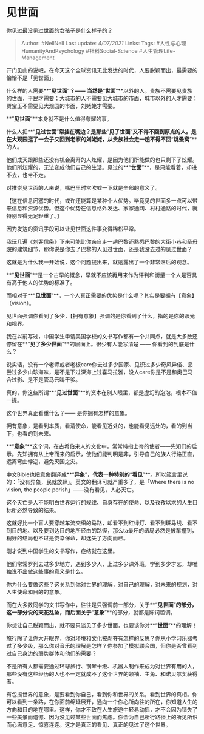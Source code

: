 # 见世面
[你见过最没见过世面的女孩子是什么样子的？](https://www.zhihu.com/question/296166690/answer/863271430)

> Author: #NellNell 
Last update: *4/07/2021* 
Links: 
Tags: #人性与心理HumanityAndPsychology #社科Social-Science #人生管理Life-Management 

开门见山的说吧，在今天这个全球资讯无比发达的时代，人要脱颖而出，最需要的恰恰不是「见世面」。

什么样的人需要**“**见世面**”**？—— 当然是**“**世面**”**以外的人。贵族不需要见贵族的世面，平民才需要；大城市的人不需要见大城市的市面，城市以外的人才需要；贾宝玉不需要见大观园的市面，刘姥姥才需要。

**”**见世面**“**本身就不是什么值得夸耀的事。

什么人把**“**见过世面**”**常挂在嘴边？是那些**”**见了世面**“**又不得不回到原点的人。是在大观园逛了一会子又回到老家的刘姥姥，从贵族社会走一趟不得不回**“**跳蚤窝**”**的人。

他们成天跟那些还没有机会离开的人炫耀，是因为他们所能做的也只剩下了炫耀。他们所炫耀的，无法变成他们自己的生活。见过的**“**世面**”**，是只能看着，却进不去，也带不走。

对推崇见世面的人来说，嘴巴里时常吹嘘一下就是全部的意义了。

【这在信息闭塞的时代，或许还能算是某种个人优势。毕竟见的世面多一点可以带来信息和资源优势。但这个优势在信息格外发达、家家通网、村村通路的时代，就特别显得无足轻重了。】

因为发达的资讯手段可以让见世面这件事变得稀松平常。

我玩几遍《[刺客信条](https://www.zhihu.com/search?q=%E5%88%BA%E5%AE%A2%E4%BF%A1%E6%9D%A1&search_source=Entity&hybrid_search_source=Entity&hybrid_search_extra=%7B%22sourceType%22%3A%22answer%22%2C%22sourceId%22%3A863271430%7D)》下来可能比你亲自走一趟巴黎还熟悉巴黎的大街小巷和[圣母院](https://www.zhihu.com/search?q=%E5%9C%A3%E6%AF%8D%E9%99%A2&search_source=Entity&hybrid_search_source=Entity&hybrid_search_extra=%7B%22sourceType%22%3A%22answer%22%2C%22sourceId%22%3A863271430%7D)的建筑细节，那你说是你去了巴黎的人见过世面，还是我没去过的见过世面？

这就是为什么我一开始说，这个问题提出来，就透露出了一个非常落后的观念。

**“**见世面**”**是一个古早的概念，早就不应该再用来作为评判和衡量一个人是否具有高于他人的优势的标准了。

而相对于**“**见世面**”**，一个人真正需要的优势是什么呢？其实是要拥有【意象】 （vision）。

见世面强调你看到了多少，【拥有意象】强调的是你看到了什么，指的是你的眼光和视界。

  

我在以前写过，中国学生申请美国学校的文书写作都有一个共同点，就是大多数还停留在**“**见了多少世面**”**的层面上。很少有人能写清楚 —— 你看到的到底是什么？

说实话，没有一个老师或者老板care你去过多少国家、见识过多少奇风异俗、品尝过多少山珍海味，是不是下过深海上过喜马拉雅，没人care你是不是和奥巴马合过影、是不是管马云叫干爹。

真的，你这些所谓**“**见过世面**”**的资本在别人眼里，都是虚幻的泡泡，根本不值一提。

这个世界真正看重什么？—— 是你拥有怎样的意象。

拥有意象，是看到本质，看清使命，能看见近处的，也能看见远处的，看的到当下，也看的到未来。

**“**意象**”**这个词，在古希伯来人的文化中，常常特指上帝的使者——先知们的启示。先知拥有从上帝而来的启示，使他们能判明是非，引导自己的族人行路正直，远离弯曲悖逆，避免灭国之灾。

中文Bible也把意象翻译成**“**异象**”**，代表一种特别的**“**看见**”**。所以箴言里说的：「没有异象，民就放肆」。英文的翻译可就严重多了，是「Where there is no vision, the people perish」——没有看见，人必灭亡。

这个灭亡是人不能明白世界运行的规律、自身存在的使命、以及孜孜以求的人生目标所必然导致的结果。

这就好比一个盲人要穿越车流交织的马路，却看不到红绿灯、看不到斑马线、看不到目的地、以及要到达目的地所经由的路径，那么ta最坏的结局必然是被车撞到，稍好的结局也不过是侥幸保命，却迷失了方向而已。

刚才说到中国学生的文书写作，症结就在这里。

他们常常罗列去过多少地方，遇到多少人，上过多少课外班，学到多少才艺，却唯独说不出做这些事的意义是什么。

你为什么要做这些？这关系到你对世界的理解，对自己的理解，对未来的规划，对人生使命和目的的意象。

而在大多数同学的文书写作中，往往是只强调前一部分，关于**“**见世面**”**的部分，这一部分说的天花乱坠，而后面关于**“**意象**”**的部分，就都是陈词滥调。

你想让自己脱颖而出，就不要只谈见了多少世面，也要谈你对**“**世面**”**的理解！

旅行除了让你大开眼界，你对环境和文化被剥夺有怎样的反思？你从小学习乐器考过了多少级，那么你对音乐的理解是怎样？你参加了模拟联合国，但你是否曾看到过自己身边的弱势群体和他们的需要？

不是所有人都需要通过环球旅行、钢琴十级、机器人制作来成为对世界有用的人，那些没有这些经历的人也不一定就成不了这个世界的领袖、主角、和诺贝尔奖获得者。

有包揽世界的意象，是要看到你自己，看到你和世界的关系，看到世界的真相。你可以看到一条路，在你面前绵延展开，通向一个你心所向往的所在，你知道人生的方向和目的地在哪里。这样，你才不致在人生旅途中轻易动摇，才不会因为错失了一些美景而遗憾、因为没见过某些世面而焦虑。你会为自己所行路径上的所见所识而心满意足、惊喜连连。这才是真正的看见、真正的见过了这个世界。